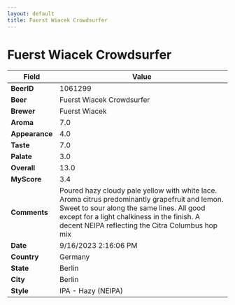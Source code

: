```yaml
---
layout: default
title: Fuerst Wiacek Crowdsurfer
---
```


# Fuerst Wiacek Crowdsurfer

| Field         | Value     |
|---------------|-----------|
| **BeerID** | 1061299 |
| **Beer** | Fuerst Wiacek Crowdsurfer |
| **Brewer** | Fuerst Wiacek |
| **Aroma** | 7.0 |
| **Appearance** | 4.0 |
| **Taste** | 7.0 |
| **Palate** | 3.0 |
| **Overall** | 13.0 |
| **MyScore** | 3.4 |
| **Comments** | Poured hazy cloudy pale yellow with white lace. Aroma citrus predominantly grapefruit and lemon.  Sweet to sour along the same lines. All good except for a light chalkiness in the finish. A decent NEIPA reflecting the Citra Columbus hop mix |
| **Date** | 9/16/2023 2:16:06 PM |
| **Country** | Germany |
| **State** | Berlin |
| **City** | Berlin |
| **Style** | IPA - Hazy (NEIPA) |
